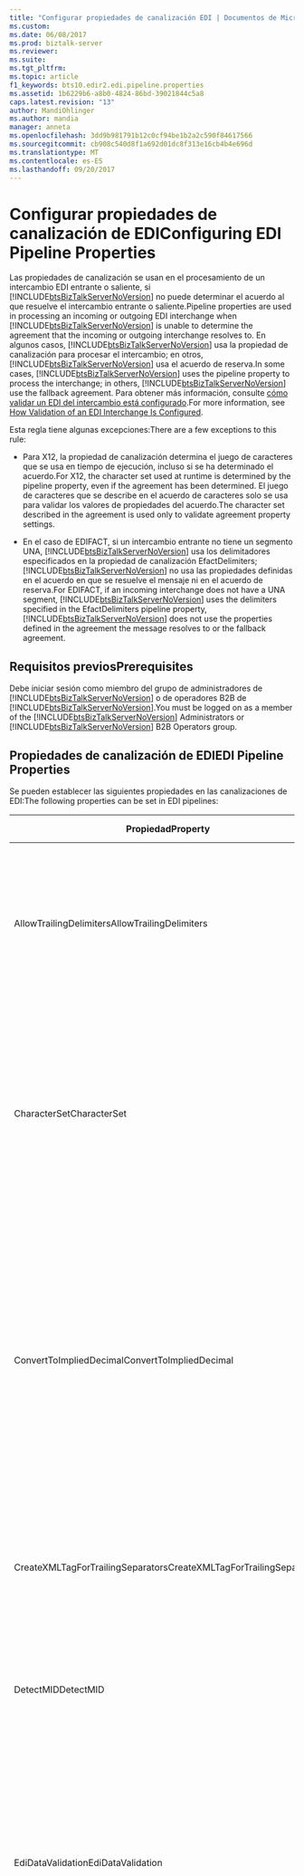 ```yaml
---
title: "Configurar propiedades de canalización EDI | Documentos de Microsoft"
ms.custom: 
ms.date: 06/08/2017
ms.prod: biztalk-server
ms.reviewer: 
ms.suite: 
ms.tgt_pltfrm: 
ms.topic: article
f1_keywords: bts10.edir2.edi.pipeline.properties
ms.assetid: 1b6229b6-a8b0-4824-86bd-39021844c5a8
caps.latest.revision: "13"
author: MandiOhlinger
ms.author: mandia
manager: anneta
ms.openlocfilehash: 3dd9b981791b12c0cf94be1b2a2c590f84617566
ms.sourcegitcommit: cb908c540d8f1a692d01dc8f313e16cb4b4e696d
ms.translationtype: MT
ms.contentlocale: es-ES
ms.lasthandoff: 09/20/2017
---
```

# <a name="configuring-edi-pipeline-properties"></a><span data-ttu-id="1c9c1-102">Configurar propiedades de canalización de EDI</span><span class="sxs-lookup"><span data-stu-id="1c9c1-102">Configuring EDI Pipeline Properties</span></span>
<span data-ttu-id="1c9c1-103">Las propiedades de canalización se usan en el procesamiento de un intercambio EDI entrante o saliente, si [!INCLUDE[btsBizTalkServerNoVersion](../includes/btsbiztalkservernoversion-md.md)] no puede determinar el acuerdo al que resuelve el intercambio entrante o saliente.</span><span class="sxs-lookup"><span data-stu-id="1c9c1-103">Pipeline properties are used in processing an incoming or outgoing EDI interchange when [!INCLUDE[btsBizTalkServerNoVersion](../includes/btsbiztalkservernoversion-md.md)] is unable to determine the agreement that the incoming or outgoing interchange resolves to.</span></span> <span data-ttu-id="1c9c1-104">En algunos casos, [!INCLUDE[btsBizTalkServerNoVersion](../includes/btsbiztalkservernoversion-md.md)] usa la propiedad de canalización para procesar el intercambio; en otros, [!INCLUDE[btsBizTalkServerNoVersion](../includes/btsbiztalkservernoversion-md.md)] usa el acuerdo de reserva.</span><span class="sxs-lookup"><span data-stu-id="1c9c1-104">In some cases, [!INCLUDE[btsBizTalkServerNoVersion](../includes/btsbiztalkservernoversion-md.md)] uses the pipeline property to process the interchange; in others, [!INCLUDE[btsBizTalkServerNoVersion](../includes/btsbiztalkservernoversion-md.md)] use the fallback agreement.</span></span> <span data-ttu-id="1c9c1-105">Para obtener más información, consulte [cómo validar un EDI del intercambio está configurado](../core/how-validation-of-an-edi-interchange-is-configured.md).</span><span class="sxs-lookup"><span data-stu-id="1c9c1-105">For more information, see [How Validation of an EDI Interchange Is Configured](../core/how-validation-of-an-edi-interchange-is-configured.md).</span></span>  
  
 <span data-ttu-id="1c9c1-106">Esta regla tiene algunas excepciones:</span><span class="sxs-lookup"><span data-stu-id="1c9c1-106">There are a few exceptions to this rule:</span></span>  
  
-   <span data-ttu-id="1c9c1-107">Para X12, la propiedad de canalización determina el juego de caracteres que se usa en tiempo de ejecución, incluso si se ha determinado el acuerdo.</span><span class="sxs-lookup"><span data-stu-id="1c9c1-107">For X12, the character set used at runtime is determined by the pipeline property, even if the agreement has been determined.</span></span> <span data-ttu-id="1c9c1-108">El juego de caracteres que se describe en el acuerdo de caracteres solo se usa para validar los valores de propiedades del acuerdo.</span><span class="sxs-lookup"><span data-stu-id="1c9c1-108">The character set described in the agreement is used only to validate agreement property settings.</span></span>  
  
-   <span data-ttu-id="1c9c1-109">En el caso de EDIFACT, si un intercambio entrante no tiene un segmento UNA, [!INCLUDE[btsBizTalkServerNoVersion](../includes/btsbiztalkservernoversion-md.md)] usa los delimitadores especificados en la propiedad de canalización EfactDelimiters; [!INCLUDE[btsBizTalkServerNoVersion](../includes/btsbiztalkservernoversion-md.md)] no usa las propiedades definidas en el acuerdo en que se resuelve el mensaje ni en el acuerdo de reserva.</span><span class="sxs-lookup"><span data-stu-id="1c9c1-109">For EDIFACT, if an incoming interchange does not have a UNA segment, [!INCLUDE[btsBizTalkServerNoVersion](../includes/btsbiztalkservernoversion-md.md)] uses the delimiters specified in the EfactDelimiters pipeline property, [!INCLUDE[btsBizTalkServerNoVersion](../includes/btsbiztalkservernoversion-md.md)] does not use the properties defined in the agreement the message resolves to or the fallback agreement.</span></span>  
  
## <a name="prerequisites"></a><span data-ttu-id="1c9c1-110">Requisitos previos</span><span class="sxs-lookup"><span data-stu-id="1c9c1-110">Prerequisites</span></span>  
 <span data-ttu-id="1c9c1-111">Debe iniciar sesión como miembro del grupo de administradores de [!INCLUDE[btsBizTalkServerNoVersion](../includes/btsbiztalkservernoversion-md.md)] o de operadores B2B de [!INCLUDE[btsBizTalkServerNoVersion](../includes/btsbiztalkservernoversion-md.md)].</span><span class="sxs-lookup"><span data-stu-id="1c9c1-111">You must be logged on as a member of the [!INCLUDE[btsBizTalkServerNoVersion](../includes/btsbiztalkservernoversion-md.md)] Administrators or [!INCLUDE[btsBizTalkServerNoVersion](../includes/btsbiztalkservernoversion-md.md)] B2B Operators group.</span></span>  
  
## <a name="edi-pipeline-properties"></a><span data-ttu-id="1c9c1-112">Propiedades de canalización de EDI</span><span class="sxs-lookup"><span data-stu-id="1c9c1-112">EDI Pipeline Properties</span></span>  
 <span data-ttu-id="1c9c1-113">Se pueden establecer las siguientes propiedades en las canalizaciones de EDI:</span><span class="sxs-lookup"><span data-stu-id="1c9c1-113">The following properties can be set in EDI pipelines:</span></span>  
  
|<span data-ttu-id="1c9c1-114">Propiedad</span><span class="sxs-lookup"><span data-stu-id="1c9c1-114">Property</span></span>|<span data-ttu-id="1c9c1-115">Utilice</span><span class="sxs-lookup"><span data-stu-id="1c9c1-115">Use</span></span>|<span data-ttu-id="1c9c1-116">Valores</span><span class="sxs-lookup"><span data-stu-id="1c9c1-116">Values</span></span>|<span data-ttu-id="1c9c1-117">Canalización - Fase</span><span class="sxs-lookup"><span data-stu-id="1c9c1-117">Pipeline - Stage</span></span>|  
|--------------|---------|------------|-----------------------|  
|<span data-ttu-id="1c9c1-118">AllowTrailingDelimiters</span><span class="sxs-lookup"><span data-stu-id="1c9c1-118">AllowTrailingDelimiters</span></span>|<span data-ttu-id="1c9c1-119">Genera separadores finales en el intercambio recibido.</span><span class="sxs-lookup"><span data-stu-id="1c9c1-119">Generates trailing separators on the interchange received.</span></span>|<span data-ttu-id="1c9c1-120">False (predeterminado)</span><span class="sxs-lookup"><span data-stu-id="1c9c1-120">False (default)</span></span><br /><br /> <span data-ttu-id="1c9c1-121">True</span><span class="sxs-lookup"><span data-stu-id="1c9c1-121">True</span></span>|<span data-ttu-id="1c9c1-122">EdiReceive - desensamblar</span><span class="sxs-lookup"><span data-stu-id="1c9c1-122">EdiReceive- Disassemble</span></span><br /><br /> <span data-ttu-id="1c9c1-123">AS2EdiReceive-desensamblar</span><span class="sxs-lookup"><span data-stu-id="1c9c1-123">AS2EdiReceive -Disassemble</span></span><br /><br /> <span data-ttu-id="1c9c1-124">EdiSend - Assemble</span><span class="sxs-lookup"><span data-stu-id="1c9c1-124">EdiSend - Assemble</span></span><br /><br /> <span data-ttu-id="1c9c1-125">AS2EdiSend - Assemble</span><span class="sxs-lookup"><span data-stu-id="1c9c1-125">AS2EdiSend - Assemble</span></span>|  
|<span data-ttu-id="1c9c1-126">CharacterSet</span><span class="sxs-lookup"><span data-stu-id="1c9c1-126">CharacterSet</span></span>|<span data-ttu-id="1c9c1-127">Especifica el juego de caracteres que se va a utilizar durante la validación del tiempo de ejecución de los intercambios EDI salientes.</span><span class="sxs-lookup"><span data-stu-id="1c9c1-127">Specifies the character set to be used during run-time validation of outgoing EDI interchanges.</span></span><br /><br /> <span data-ttu-id="1c9c1-128">Esta propiedad se utiliza solo para el procesamiento de X12, no para EDIFACT.</span><span class="sxs-lookup"><span data-stu-id="1c9c1-128">This property is used for X12 processing only, not for EDIFACT.</span></span>|<span data-ttu-id="1c9c1-129">UTF8 (predeterminado)</span><span class="sxs-lookup"><span data-stu-id="1c9c1-129">UTF8 (default)</span></span><br /><br /> <span data-ttu-id="1c9c1-130">Básico</span><span class="sxs-lookup"><span data-stu-id="1c9c1-130">Basic</span></span><br /><br /> <span data-ttu-id="1c9c1-131">Extendido</span><span class="sxs-lookup"><span data-stu-id="1c9c1-131">Extended</span></span>|<span data-ttu-id="1c9c1-132">EdiReceive - Disassemble</span><span class="sxs-lookup"><span data-stu-id="1c9c1-132">EdiReceive - Disassemble</span></span><br /><br /> <span data-ttu-id="1c9c1-133">AS2EdiReceive-desensamblar</span><span class="sxs-lookup"><span data-stu-id="1c9c1-133">AS2EdiReceive -Disassemble</span></span><br /><br /> <span data-ttu-id="1c9c1-134">EdiSend - Assemble</span><span class="sxs-lookup"><span data-stu-id="1c9c1-134">EdiSend - Assemble</span></span><br /><br /> <span data-ttu-id="1c9c1-135">AS2EdiSend - Assemble</span><span class="sxs-lookup"><span data-stu-id="1c9c1-135">AS2EdiSend - Assemble</span></span>|  
|<span data-ttu-id="1c9c1-136">ConvertToImpliedDecimal</span><span class="sxs-lookup"><span data-stu-id="1c9c1-136">ConvertToImpliedDecimal</span></span>|<span data-ttu-id="1c9c1-137">Para un intercambio entrante, convierta un número de EDI que se especifique con el formato Nn en un valor numérico de base 10 en el XML intermedio de BizTalk Server.</span><span class="sxs-lookup"><span data-stu-id="1c9c1-137">For an incoming interchange, converts an EDI number that is specified with the format Nn into a base-10 numeric value in the intermediate XML in BizTalk Server.</span></span><br /><br /> <span data-ttu-id="1c9c1-138">Esta propiedad se utiliza solo para el procesamiento de X12, no para EDIFACT.</span><span class="sxs-lookup"><span data-stu-id="1c9c1-138">This property is used for X12 processing only, not for EDIFACT.</span></span>|<span data-ttu-id="1c9c1-139">False (predeterminado)</span><span class="sxs-lookup"><span data-stu-id="1c9c1-139">False (default)</span></span><br /><br /> <span data-ttu-id="1c9c1-140">True</span><span class="sxs-lookup"><span data-stu-id="1c9c1-140">True</span></span>|<span data-ttu-id="1c9c1-141">EdiReceive - Disassemble</span><span class="sxs-lookup"><span data-stu-id="1c9c1-141">EdiReceive - Disassemble</span></span><br /><br /> <span data-ttu-id="1c9c1-142">AS2EdiReceive - Disassemble</span><span class="sxs-lookup"><span data-stu-id="1c9c1-142">AS2EdiReceive - Disassemble</span></span>|  
|<span data-ttu-id="1c9c1-143">CreateXMLTagForTrailingSeparators</span><span class="sxs-lookup"><span data-stu-id="1c9c1-143">CreateXMLTagForTrailingSeparators</span></span>|<span data-ttu-id="1c9c1-144">Crea etiquetas XML vacías para cada uno de los separadores finales (si se ha establecido **AllowTrailingDelimiters** en true).</span><span class="sxs-lookup"><span data-stu-id="1c9c1-144">Creates empty XML tags for each of the trailing separators (if you have set **AllowTrailingDelimiters** to true).</span></span>|<span data-ttu-id="1c9c1-145">False (predeterminado)</span><span class="sxs-lookup"><span data-stu-id="1c9c1-145">False (default)</span></span><br /><br /> <span data-ttu-id="1c9c1-146">True</span><span class="sxs-lookup"><span data-stu-id="1c9c1-146">True</span></span>|<span data-ttu-id="1c9c1-147">EdiReceive - Disassemble</span><span class="sxs-lookup"><span data-stu-id="1c9c1-147">EdiReceive - Disassemble</span></span><br /><br /> <span data-ttu-id="1c9c1-148">AS2EdiReceive - Disassemble</span><span class="sxs-lookup"><span data-stu-id="1c9c1-148">AS2EdiReceive - Disassemble</span></span>|  
|<span data-ttu-id="1c9c1-149">DetectMID</span><span class="sxs-lookup"><span data-stu-id="1c9c1-149">DetectMID</span></span>|<span data-ttu-id="1c9c1-150">Habilita el desensamblador EDI para que analice varios intercambios en un único mensaje.</span><span class="sxs-lookup"><span data-stu-id="1c9c1-150">Enables the EDI Disassembler to parse multiple interchanges in a single message.</span></span>|<span data-ttu-id="1c9c1-151">True (predeterminado)</span><span class="sxs-lookup"><span data-stu-id="1c9c1-151">True (default)</span></span><br /><br /> <span data-ttu-id="1c9c1-152">False</span><span class="sxs-lookup"><span data-stu-id="1c9c1-152">False</span></span>|<span data-ttu-id="1c9c1-153">EdiReceive - Disassemble</span><span class="sxs-lookup"><span data-stu-id="1c9c1-153">EdiReceive - Disassemble</span></span><br /><br /> <span data-ttu-id="1c9c1-154">AS2EdiReceive - Disassemble</span><span class="sxs-lookup"><span data-stu-id="1c9c1-154">AS2EdiReceive - Disassemble</span></span>|  
|<span data-ttu-id="1c9c1-155">EdiDataValidation</span><span class="sxs-lookup"><span data-stu-id="1c9c1-155">EdiDataValidation</span></span>|<span data-ttu-id="1c9c1-156">Habilita la validación del tipo de EDI (elementos de datos) de intercambios EDI salientes, incluida la validación de la longitud del campo, la opcionalidad y el número de repeticiones, además de la validación de elemento de datos de EDI.</span><span class="sxs-lookup"><span data-stu-id="1c9c1-156">Enables EDI type (data elements) validation of outgoing EDI interchanges, including validation of field length, optionality, and repeat count in addition to EDI data element validation.</span></span>|<span data-ttu-id="1c9c1-157">True (predeterminado)</span><span class="sxs-lookup"><span data-stu-id="1c9c1-157">True (default)</span></span><br /><br /> <span data-ttu-id="1c9c1-158">False</span><span class="sxs-lookup"><span data-stu-id="1c9c1-158">False</span></span>|<span data-ttu-id="1c9c1-159">EdiReceive - Disassemble</span><span class="sxs-lookup"><span data-stu-id="1c9c1-159">EdiReceive - Disassemble</span></span><br /><br /> <span data-ttu-id="1c9c1-160">AS2EdiReceive - Disassemble</span><span class="sxs-lookup"><span data-stu-id="1c9c1-160">AS2EdiReceive - Disassemble</span></span><br /><br /> <span data-ttu-id="1c9c1-161">EdiSend - Assemble</span><span class="sxs-lookup"><span data-stu-id="1c9c1-161">EdiSend - Assemble</span></span><br /><br /> <span data-ttu-id="1c9c1-162">AS2EdiSend - Assemble</span><span class="sxs-lookup"><span data-stu-id="1c9c1-162">AS2EdiSend - Assemble</span></span>|  
|<span data-ttu-id="1c9c1-163">EfactDelimiters</span><span class="sxs-lookup"><span data-stu-id="1c9c1-163">EfactDelimiters</span></span>|<span data-ttu-id="1c9c1-164">Indica los delimitadores que se van a utilizar en el procesamiento de un intercambio entrante.</span><span class="sxs-lookup"><span data-stu-id="1c9c1-164">Indicates the delimiters to be used in processing an incoming interchange.</span></span> <span data-ttu-id="1c9c1-165">Se utiliza si éste no tiene un segmento UNA.</span><span class="sxs-lookup"><span data-stu-id="1c9c1-165">Used if an incoming interchange does not have a UNA segment.</span></span><br /><br /> <span data-ttu-id="1c9c1-166">Los delimitadores incluyen lo siguiente:</span><span class="sxs-lookup"><span data-stu-id="1c9c1-166">The delimiters include the following:</span></span><br /><br /> <span data-ttu-id="1c9c1-167">-UNA1 (separador de elementos de datos de componente)</span><span class="sxs-lookup"><span data-stu-id="1c9c1-167">-   UNA1 (Component data element separator)</span></span><br /><span data-ttu-id="1c9c1-168">-UNA2 (separador de elementos de datos)</span><span class="sxs-lookup"><span data-stu-id="1c9c1-168">-   UNA2 (Data element separator)</span></span><br /><span data-ttu-id="1c9c1-169">-UNA3 (notación Decimal)</span><span class="sxs-lookup"><span data-stu-id="1c9c1-169">-   UNA3 (Decimal notation)</span></span><br /><span data-ttu-id="1c9c1-170">-UNA4 (indicador de versión)</span><span class="sxs-lookup"><span data-stu-id="1c9c1-170">-   UNA4 (Release indicator)</span></span><br /><span data-ttu-id="1c9c1-171">-UNA5 (separador de repetición)</span><span class="sxs-lookup"><span data-stu-id="1c9c1-171">-   UNA5 (Repetition separator)</span></span><br /><span data-ttu-id="1c9c1-172">-UNA6 (terminador de segmento) **Nota:** esta propiedad se utiliza para procesar únicamente, no para X12 EDIFACT.</span><span class="sxs-lookup"><span data-stu-id="1c9c1-172">-   UNA6 (Segment terminator) **Note:**  This property is used for EDIFACT processing only, not for X12.</span></span>|<span data-ttu-id="1c9c1-173">0x3A, 0x2B, 0x2C, 0x3F, 0 x 20, 0 x 27 (valores predeterminados)</span><span class="sxs-lookup"><span data-stu-id="1c9c1-173">0x3A, 0x2B, 0x2C, 0x3F, 0x20, 0x27 (defaults)</span></span>|<span data-ttu-id="1c9c1-174">EdiReceive - Disassemble</span><span class="sxs-lookup"><span data-stu-id="1c9c1-174">EdiReceive - Disassemble</span></span><br /><br /> <span data-ttu-id="1c9c1-175">AS2EdiReceive - Disassemble</span><span class="sxs-lookup"><span data-stu-id="1c9c1-175">AS2EdiReceive - Disassemble</span></span>|  
<span data-ttu-id="1c9c1-176">IgnoreMessageEncoding</span><span class="sxs-lookup"><span data-stu-id="1c9c1-176">IgnoreMessageEncoding</span></span>|<span data-ttu-id="1c9c1-177">Especifica que el componente BatchMarker no establecerá EDI. Propiedad de contexto EncodingType \<X12 > o \<EDIFACT >.</span><span class="sxs-lookup"><span data-stu-id="1c9c1-177">Specifies that the BatchMarker component will not set the EDI.EncodingType context property to \<X12> or \<EDIFACT>.</span></span> <span data-ttu-id="1c9c1-178">Esto se aplica a canalizaciones personalizadas cuando se procesan mensajes que no sean EDI.</span><span class="sxs-lookup"><span data-stu-id="1c9c1-178">This applies to custom pipelines when processing non-EDI messages.</span></span>|<span data-ttu-id="1c9c1-179">False (predeterminado)</span><span class="sxs-lookup"><span data-stu-id="1c9c1-179">False (default)</span></span><br /><br /> <span data-ttu-id="1c9c1-180">True</span><span class="sxs-lookup"><span data-stu-id="1c9c1-180">True</span></span>|<span data-ttu-id="1c9c1-181">EdiReceive - ResolveParty</span><span class="sxs-lookup"><span data-stu-id="1c9c1-181">EdiReceive - ResolveParty</span></span><br /><br /> <span data-ttu-id="1c9c1-182">AS2EdiReceive - ResolveParty</span><span class="sxs-lookup"><span data-stu-id="1c9c1-182">AS2EdiReceive - ResolveParty</span></span>|  
|<span data-ttu-id="1c9c1-183">MaskSecurityInformation</span><span class="sxs-lookup"><span data-stu-id="1c9c1-183">MaskSecurityInformation</span></span>|<span data-ttu-id="1c9c1-184">Enmascare la información de seguridad de autorización y de contraseña en la propiedad de contexto de un intercambio EDI entrante para prevenir la divulgación de información.</span><span class="sxs-lookup"><span data-stu-id="1c9c1-184">Mask authorization/password security information in the context property of an incoming EDI interchange to prevent information disclosure.</span></span> <span data-ttu-id="1c9c1-185">Se aplica a los campos ISA1, ISA2, ISA3 e ISA4 para intercambios X12 y los campos UNB6 para intercambios EDIFACT.</span><span class="sxs-lookup"><span data-stu-id="1c9c1-185">Applies to the ISA1, ISA2, ISA3, and ISA4 fields for X12 interchanges; and the UNB6 fields for EDIFACT interchanges.</span></span>|<span data-ttu-id="1c9c1-186">True (predeterminado)</span><span class="sxs-lookup"><span data-stu-id="1c9c1-186">True (default)</span></span><br /><br /> <span data-ttu-id="1c9c1-187">False</span><span class="sxs-lookup"><span data-stu-id="1c9c1-187">False</span></span>|<span data-ttu-id="1c9c1-188">EdiReceive - Disassemble</span><span class="sxs-lookup"><span data-stu-id="1c9c1-188">EdiReceive - Disassemble</span></span><br /><br /> <span data-ttu-id="1c9c1-189">AS2EdiReceive - Disassemble</span><span class="sxs-lookup"><span data-stu-id="1c9c1-189">AS2EdiReceive - Disassemble</span></span>|  
|<span data-ttu-id="1c9c1-190">PreserveInterchange</span><span class="sxs-lookup"><span data-stu-id="1c9c1-190">PreserveInterchange</span></span>|<span data-ttu-id="1c9c1-191">Especifica que se procesará un lote recibido como una única unidad.</span><span class="sxs-lookup"><span data-stu-id="1c9c1-191">Specifies that a batch received will be processed as a single unit.</span></span>|<span data-ttu-id="1c9c1-192">False (predeterminado)</span><span class="sxs-lookup"><span data-stu-id="1c9c1-192">False (default)</span></span><br /><br /> <span data-ttu-id="1c9c1-193">True</span><span class="sxs-lookup"><span data-stu-id="1c9c1-193">True</span></span>|<span data-ttu-id="1c9c1-194">EdiReceive - Disassemble</span><span class="sxs-lookup"><span data-stu-id="1c9c1-194">EdiReceive - Disassemble</span></span><br /><br /> <span data-ttu-id="1c9c1-195">AS2EdiReceive - Disassemble</span><span class="sxs-lookup"><span data-stu-id="1c9c1-195">AS2EdiReceive - Disassemble</span></span>|  
|<span data-ttu-id="1c9c1-196">RouteAckOn2WayPort</span><span class="sxs-lookup"><span data-stu-id="1c9c1-196">RouteAckOn2WayPort</span></span>|<span data-ttu-id="1c9c1-197">Devuelve una confirmación EDI por la conexión abierta de un puerto de recepción de solicitud-respuesta bidireccional.</span><span class="sxs-lookup"><span data-stu-id="1c9c1-197">Returns an EDI acknowledgment over the open connection of a two-way request-response receive port.</span></span>|<span data-ttu-id="1c9c1-198">True (predeterminado)</span><span class="sxs-lookup"><span data-stu-id="1c9c1-198">True (default)</span></span><br /><br /> <span data-ttu-id="1c9c1-199">False</span><span class="sxs-lookup"><span data-stu-id="1c9c1-199">False</span></span>|<span data-ttu-id="1c9c1-200">EdiReceive - Disassemble</span><span class="sxs-lookup"><span data-stu-id="1c9c1-200">EdiReceive - Disassemble</span></span><br /><br /> <span data-ttu-id="1c9c1-201">AS2EdiReceive - Disassemble</span><span class="sxs-lookup"><span data-stu-id="1c9c1-201">AS2EdiReceive - Disassemble</span></span>|  
|<span data-ttu-id="1c9c1-202">UseDotAsDecimalSeperator</span><span class="sxs-lookup"><span data-stu-id="1c9c1-202">UseDotAsDecimalSeperator</span></span>|<span data-ttu-id="1c9c1-203">Cuando se establece en True, la recepción de EDI canalización usa una notación decimal de "."</span><span class="sxs-lookup"><span data-stu-id="1c9c1-203">When set to True, the EDI receive pipeline uses a decimal notation of “.”</span></span> <span data-ttu-id="1c9c1-204">en lugar de la notación decimal del documento entrante.</span><span class="sxs-lookup"><span data-stu-id="1c9c1-204">instead of the decimal notation of the incoming document.</span></span>|<span data-ttu-id="1c9c1-205">False (predeterminado)</span><span class="sxs-lookup"><span data-stu-id="1c9c1-205">False (default)</span></span><br /><br /> <span data-ttu-id="1c9c1-206">True</span><span class="sxs-lookup"><span data-stu-id="1c9c1-206">True</span></span>|<span data-ttu-id="1c9c1-207">EdiReceive – Disassemble</span><span class="sxs-lookup"><span data-stu-id="1c9c1-207">EdiReceive – Disassemble</span></span><br /><br /> <span data-ttu-id="1c9c1-208">AS2EdiReceive - Disassemble</span><span class="sxs-lookup"><span data-stu-id="1c9c1-208">AS2EdiReceive - Disassemble</span></span>|  
|<span data-ttu-id="1c9c1-209">UseIsa11AsRepetitionSeparator</span><span class="sxs-lookup"><span data-stu-id="1c9c1-209">UseIsa11AsRepetitionSeparator</span></span>|<span data-ttu-id="1c9c1-210">Especifica que ISA11 se utiliza como un separador de repeticiones en lugar de un identificador estándar.</span><span class="sxs-lookup"><span data-stu-id="1c9c1-210">Specifies that ISA11 is used as a Repetition separator instead of a Standard identifier.</span></span> <span data-ttu-id="1c9c1-211">**Nota:** esta propiedad se utiliza para X12 procesamiento solo, no para EDIFACT.</span><span class="sxs-lookup"><span data-stu-id="1c9c1-211">**Note:**  This property is used for X12 processing only, not for EDIFACT.</span></span>|<span data-ttu-id="1c9c1-212">False (predeterminado)</span><span class="sxs-lookup"><span data-stu-id="1c9c1-212">False (default)</span></span><br /><br /> <span data-ttu-id="1c9c1-213">True</span><span class="sxs-lookup"><span data-stu-id="1c9c1-213">True</span></span>|<span data-ttu-id="1c9c1-214">EdiReceive - Disassemble</span><span class="sxs-lookup"><span data-stu-id="1c9c1-214">EdiReceive - Disassemble</span></span><br /><br /> <span data-ttu-id="1c9c1-215">AS2EdiReceive - Disassemble</span><span class="sxs-lookup"><span data-stu-id="1c9c1-215">AS2EdiReceive - Disassemble</span></span>|  
|<span data-ttu-id="1c9c1-216">XmlSchemaValidation</span><span class="sxs-lookup"><span data-stu-id="1c9c1-216">XmlSchemaValidation</span></span>|<span data-ttu-id="1c9c1-217">Activa la validación extendida (BTS-XSD) de los intercambios EDI salientes.</span><span class="sxs-lookup"><span data-stu-id="1c9c1-217">Enables extended (BTS-XSD) validation of outgoing EDI interchanges.</span></span> <span data-ttu-id="1c9c1-218">Esto se aplica solo si el esquema se ha personalizado con elementos cuyos tipos de datos no sean de tipo EDI.</span><span class="sxs-lookup"><span data-stu-id="1c9c1-218">This applies only if the schema has been customized with elements whose data type is not an EDI data type.</span></span> <span data-ttu-id="1c9c1-219">Estos elementos agregados no se validarán mediante la validación de EDI, por lo que se cubrirán mediante la validación extendida.</span><span class="sxs-lookup"><span data-stu-id="1c9c1-219">These added elements are not be validated by EDI validation, so will be covered by extended validation.</span></span>|<span data-ttu-id="1c9c1-220">False (predeterminado)</span><span class="sxs-lookup"><span data-stu-id="1c9c1-220">False (default)</span></span><br /><br /> <span data-ttu-id="1c9c1-221">True</span><span class="sxs-lookup"><span data-stu-id="1c9c1-221">True</span></span>|<span data-ttu-id="1c9c1-222">EdiReceive - Disassemble</span><span class="sxs-lookup"><span data-stu-id="1c9c1-222">EdiReceive - Disassemble</span></span><br /><br /> <span data-ttu-id="1c9c1-223">AS2EdiReceive - Disassemble</span><span class="sxs-lookup"><span data-stu-id="1c9c1-223">AS2EdiReceive - Disassemble</span></span><br /><br /> <span data-ttu-id="1c9c1-224">EdiSend - Assemble</span><span class="sxs-lookup"><span data-stu-id="1c9c1-224">EdiSend - Assemble</span></span><br /><br /> <span data-ttu-id="1c9c1-225">AS2EdiSend - Assemble</span><span class="sxs-lookup"><span data-stu-id="1c9c1-225">AS2EdiSend - Assemble</span></span>|  
  
### <a name="to-set-a-pipeline-property"></a><span data-ttu-id="1c9c1-226">Para establecer una propiedad de canalización</span><span class="sxs-lookup"><span data-stu-id="1c9c1-226">To set a pipeline property</span></span>  
  
1.  <span data-ttu-id="1c9c1-227">En [!INCLUDE[btsBizTalkServerNoVersion](../includes/btsbiztalkservernoversion-md.md)] consola de administración, haga clic en la ubicación de recepción o puerto de envío mediante la canalización que desea establecer las propiedades de y, a continuación, haga clic en **propiedades**.</span><span class="sxs-lookup"><span data-stu-id="1c9c1-227">In [!INCLUDE[btsBizTalkServerNoVersion](../includes/btsbiztalkservernoversion-md.md)] Administration Console, right-click the receive location or send port using the pipeline that you want to set properties for, and then click **Properties**.</span></span>  
  
2.  <span data-ttu-id="1c9c1-228">Haga clic en el botón de elipsis (…) junto a la canalización para la que desee establecer las propiedades.</span><span class="sxs-lookup"><span data-stu-id="1c9c1-228">Click the ellipsis button (…) next to the pipeline that you want to set properties for.</span></span>  
  
3.  <span data-ttu-id="1c9c1-229">En el **configurar canalización** cuadro de diálogo, escriba el valor de la propiedad y, a continuación, haga clic en **Aceptar**.</span><span class="sxs-lookup"><span data-stu-id="1c9c1-229">In the **Configure Pipeline** dialog box, enter the value for the property, and then click **OK**.</span></span>  
  
## <a name="see-also"></a><span data-ttu-id="1c9c1-230">Vea también</span><span class="sxs-lookup"><span data-stu-id="1c9c1-230">See Also</span></span>  
 [<span data-ttu-id="1c9c1-231">Cómo configurar la validación de un intercambio EDI</span><span class="sxs-lookup"><span data-stu-id="1c9c1-231">How Validation of an EDI Interchange Is Configured</span></span>](../core/how-validation-of-an-edi-interchange-is-configured.md)